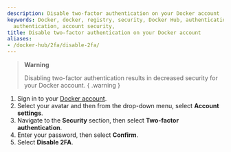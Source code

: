 ```yaml
---
description: Disable two-factor authentication on your Docker account
keywords: Docker, docker, registry, security, Docker Hub, authentication, two-factor
  authentication, account security,
title: Disable two-factor authentication on your Docker account
aliases: 
- /docker-hub/2fa/disable-2fa/
---
```


> **Warning**
>
> Disabling two-factor authentication results in decreased security for your
> Docker account.
{ .warning }

1. Sign in to your [Docker account](https://app.docker.com/login).
2. Select your avatar and then from the drop-down menu, select **Account settings**.
3. Navigate to the **Security** section, then select **Two-factor authentication**.
4. Enter your password, then select **Confirm**.
5. Select **Disable 2FA**.
